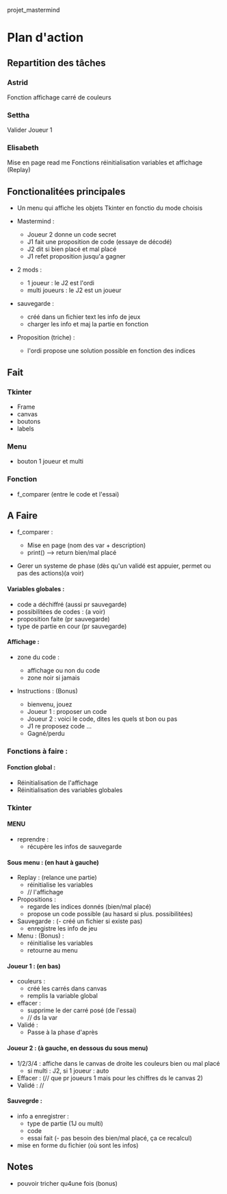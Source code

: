 projet_mastermind

# Plan d'action

## Repartition des tâches

### Astrid

Fonction affichage carré de couleurs

### Settha

Valider Joueur 1

### Elisabeth

Mise en page read me
Fonctions réinitialisation variables et affichage (Replay)

## Fonctionalitées principales

- Un menu qui affiche les objets Tkinter en fonctio du mode choisis
- Mastermind :
    - Joueur 2 donne un code secret
    - J1 fait une proposition de code (essaye de décodé)
    - J2 dit si bien placé et mal placé
    - J1 refet proposition jusqu'a gagner
- 2 mods :
    - 1 joueur : le J2 est l'ordi 
    - multi joueurs : le J2 est un joueur

- sauvegarde :
    - créé dans un fichier text les info de jeux
    - charger les info et maj la partie en fonction
- Proposition (triche) :
    - l'ordi propose une solution possible en fonction des indices


## Fait
### Tkinter
- Frame
- canvas
- boutons
- labels

### Menu
- bouton 1 joueur et multi

### Fonction

- f_comparer (entre le code et l'essai)

## A Faire

- f_comparer :
    - Mise en page (nom des var + description)
    - print() --> return bien/mal placé

- Gerer un systeme de phase (dès qu'un validé est appuier, permet ou pas des actions)(a voir)

#### Variables globales :

- code a déchiffré (aussi pr sauvegarde)
- possibilitées de codes : (a voir)
- proposition faite (pr sauvegarde)
- type de partie en cour (pr sauvegarde)

#### Affichage :

- zone du code :
    - affichage ou non du code
    - zone noir si jamais

- Instructions : (Bonus)
    - bienvenu, jouez
    - Joueur 1 : proposer un code
    - Joueur 2 : voici le code, dites les quels st bon ou pas
    - J1 re proposez code
    ...
    - Gagné/perdu

### Fonctions à faire :

#### Fonction global :

- Réinitialisation de l'affichage
- Réinitialisation des variables globales

### Tkinter

#### MENU
- reprendre :
    - récupère les infos de sauvegarde

#### Sous menu : (en haut à gauche)
- Replay : (relance une partie)
    - réinitialise les variables
    - // l'affichage
- Propositions :
    - regarde les indices donnés (bien/mal placé)
    - propose un code possible (au hasard si plus. possibilitées)
- Sauvegarde :
    (- créé un fichier si existe pas)
    - enregistre les info de jeu
- Menu : (Bonus) :
    - réinitialise les variables
    - retourne au menu

#### Joueur 1 : (en bas)
- couleurs :
    - créé les carrés dans canvas
    - remplis la variable global
- effacer :
    - supprime le der carré posé (de l'essai)
    - // ds la var
- Validé :
    - Passe à la phase d'après

#### Joueur 2 : (à gauche, en dessous du sous menu)
- 1/2/3/4 : affiche dans le canvas de droite les couleurs bien ou mal placé
    - si multi : J2, si 1 joueur : auto
- Effacer : (// que pr joueurs 1 mais pour les chiffres ds le canvas 2)
- Validé : //

#### Sauvegrde :
- info a enregistrer :
    - type de partie (1J ou multi)
    - code
    - essai fait
    (- pas besoin des bien/mal placé, ça ce recalcul)
- mise en forme du fichier (où sont les infos)


## Notes
- pouvoir tricher qu4une fois (bonus)